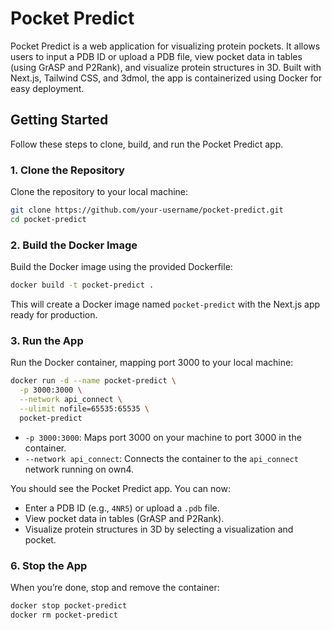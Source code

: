 
# Pocket Predict

Pocket Predict is a web application for visualizing protein pockets. It allows users to input a PDB ID or upload a PDB file, view pocket data in tables (using GrASP and P2Rank), and visualize protein structures in 3D. Built with Next.js, Tailwind CSS, and 3dmol, the app is containerized using Docker for easy deployment.


## Getting Started

Follow these steps to clone, build, and run the Pocket Predict app.

### 1. Clone the Repository

Clone the repository to your local machine:

```bash
git clone https://github.com/your-username/pocket-predict.git
cd pocket-predict
```


### 2. Build the Docker Image

Build the Docker image using the provided Dockerfile:

```bash
docker build -t pocket-predict .
```

This will create a Docker image named `pocket-predict` with the Next.js app ready for production.


### 3. Run the App

Run the Docker container, mapping port 3000 to your local machine:

```bash
docker run -d --name pocket-predict \
  -p 3000:3000 \
  --network api_connect \
  --ulimit nofile=65535:65535 \
  pocket-predict
```

- `-p 3000:3000`: Maps port 3000 on your machine to port 3000 in the container.
- `--network api_connect`: Connects the container to the `api_connect` network running on own4.
  

You should see the Pocket Predict app. You can now:

- Enter a PDB ID (e.g., `4NR5`) or upload a `.pdb` file.
- View pocket data in tables (GrASP and P2Rank).
- Visualize protein structures in 3D by selecting a visualization and pocket.

### 6. Stop the App

When you’re done, stop and remove the container:

```bash
docker stop pocket-predict
docker rm pocket-predict
```

